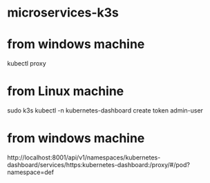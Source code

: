 # microservices-k3s

# from windows machine
kubectl proxy

# from Linux machine
sudo k3s kubectl -n kubernetes-dashboard create token admin-user

# from windows machine
http://localhost:8001/api/v1/namespaces/kubernetes-dashboard/services/https:kubernetes-dashboard:/proxy/#/pod?namespace=def